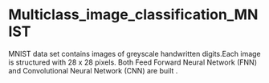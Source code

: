 # Multiclass_image_classification_MNIST

MNIST data set contains images of greyscale handwritten digits.Each image is structured with 28 x 28 pixels.
Both Feed Forward Neural Network (FNN) and Convolutional Neural Network (CNN) are built .
